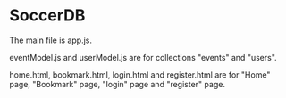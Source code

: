 # SoccerDB

The main file is app.js. 

eventModel.js and userModel.js are for collections "events" and "users". 

home.html, bookmark.html, login.html and register.html are for "Home" page, "Bookmark" page, "login" page and "register" page.
